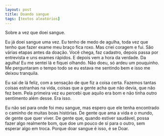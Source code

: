 ```yaml
---
layout: post
title: Doando sangue
tags: [textos aleatórios]
---
```


Sobre a vez que doei sangue.  

Eu já doei sangue uma vez. Eu tenho de medo de agulha, toda vez que tenho que fazer exame meu braço fica roxo. Mas criei coragem e fui. São várias etapas antes da doação. Você chega, faz cadastro, depois passa por entrevista e uns exames rápidos. E depois vem a hora da verdade. Da agulha! Eu me sentei lá e fiquei olhando. Não doeu, só ardeu um pouquinho. Me perguntaram o tempo todo se eu estava me sentindo bem e isso me deixou tranquila.  

Eu saí de lá feliz, com a sensação de que fiz a coisa certa. Fazemos tantas coisas estranhas na vida, coisas que a gente acha que não devia, que não fez bem. Pela primeira vez eu percebi que aquilo era bom e não tinha outro sentimento além desse. Era isso.  

Eu não sei para onde foi meu sangue, mas espero que ele tenha encontrado o caminho de muitas boas histórias. De gente que ama a vida e o mundo, de gente que quer viver. De gente que, quando estiver saudável, possa fazer algo realmente bom, que doe um pouco de si para o outro, sem esperar algo em troca. Porque doar sangue é isso, é se Doar.
